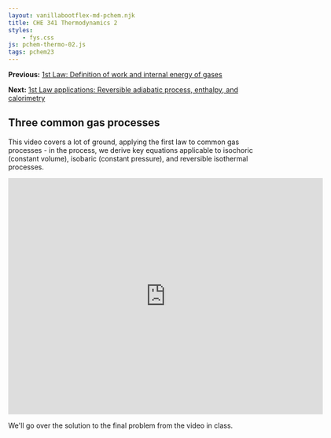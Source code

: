 ```yaml
---
layout: vanillabootflex-md-pchem.njk
title: CHE 341 Thermodynamics 2
styles:
    - fys.css
js: pchem-thermo-02.js
tags: pchem23
---
```


**Previous:** [1st Law: Definition of work and internal energy of gases](/pchem1-thermo-01)

**Next:** [1st Law applications: Reversible adiabatic process, enthalpy, and calorimetry](/pchem1-thermo-03)

## Three common gas processes

This video covers a lot of ground, applying the first law to common gas processes - in the process, we derive key equations applicable to isochoric (constant volume), isobaric (constant pressure), and reversible isothermal processes.

<iframe width="640" height="480" src="https://www.youtube.com/embed/X8WI-U04u6w?si=MNQ0woGNzCfuQxD4" title="YouTube video player" frameborder="0" allow="accelerometer; autoplay; clipboard-write; encrypted-media; gyroscope; picture-in-picture; web-share" allowfullscreen></iframe>

We'll go over the solution to the final problem from the video in class.

<div id="question-node">